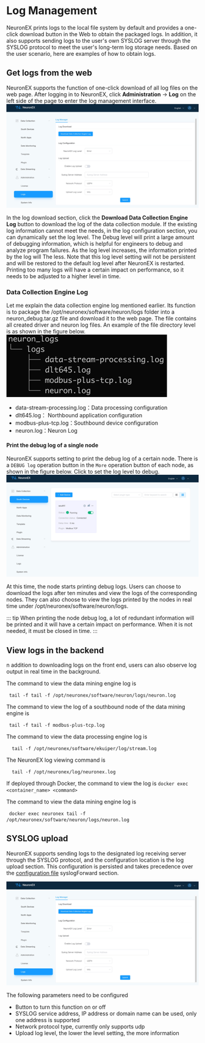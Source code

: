 # Log Management


NeuronEX prints logs to the local file system by default and provides a one-click download button in the Web to obtain the packaged logs.
In addition, it also supports sending logs to the user's own SYSLOG server through the SYSLOG protocol to meet the user's long-term log storage needs.
Based on the user scenario, here are examples of how to obtain logs.



## Get logs from the web

NeuronEX supports the function of one-click download of all log files on the web page. After logging in to NeuronEX, click **Administration** -> **Log** on the left side of the page to enter the log management interface.
![image](./assets/log_manage_en.jpg)

In the log download section, click the **Download Data Collection Engine Log** button to download the log of the data collection module.
If the existing log information cannot meet the needs, in the log configuration section, you can dynamically set the log level. The Debug level will print a large amount of debugging information, which is helpful for engineers to debug and analyze program failures. As the log level increases, the information printed by the log will The less.
Note that this log level setting will not be persistent and will be restored to the default log level after NeuronEX is restarted. Printing too many logs will have a certain impact on performance, so it needs to be adjusted to a higher level in time.

### Data Collection Engine Log

Let me explain the data collection engine log mentioned earlier. Its function is to package the /opt/neuronex/software/neuron/logs folder into a neuron_debug.tar.gz file and download it to the web page. The file contains all created driver and neuron log files. An example of the file directory level is as shown in the figure below.
<img src="./assets/neuron_logs.png" alt="neuron_logs" style="zoom:50%;" />

* data-stream-processing.log：Data processing configuration
* dlt645.log： Northbound application configuration
* modbus-plus-tcp.log：Southbound device configuration
* neuron.log：Neuron Log

#### Print the debug log of a single node

NeuronEX supports setting to print the debug log of a certain node. There is a `DEBUG log` operation button in the `More` operation button of each node, as shown in the figure below. Click to set the log level to debug.
![debug](./assets/neuron_node_debug_en.jpg)

At this time, the node starts printing debug logs. Users can choose to download the logs after ten minutes and view the logs of the corresponding nodes. They can also choose to view the logs printed by the nodes in real time under /opt/neuronex/software/neuron/logs.

::: tip
When printing the node debug log, a lot of redundant information will be printed and it will have a certain impact on performance. When it is not needed, it must be closed in time.
:::

## View logs in the backend

n addition to downloading logs on the front end, users can also observe log output in real time in the background.

The command to view the data mining engine log is

```shell
 tail -f tail -f /opt/neuronex/software/neuron/logs/neuron.log
```

The command to view the log of a southbound node of the data mining engine is

```shell
 tail -f tail -f modbus-plus-tcp.log
```

The command to view the data processing engine log is

```shell
  tail -f /opt/neuronex/software/ekuiper/log/stream.log
```

The NeuronEX log viewing command is

```shell
  tail -f /opt/neuronex/log/neuronex.log 
```

If deployed through Docker, the command to view the log is ``docker exec <container_name> <command>``

The command to view the data mining engine log is

```shell
 docker exec neuronex tail -f /opt/neuronex/software/neuron/logs/neuron.log
```


## SYSLOG upload

NeuronEX supports sending logs to the designated log receiving server through the SYSLOG protocol, and the configuration location is the log upload section.
This configuration is persisted and takes precedence over the [configuration file](./conf-management.md#log) syslogForward section.

![image](./assets/log_manage_en.jpg)

The following parameters need to be configured
* Button to turn this function on or off
* SYSLOG service address, IP address or domain name can be used, only one address is supported
* Network protocol type, currently only supports udp
* Upload log level, the lower the level setting, the more information